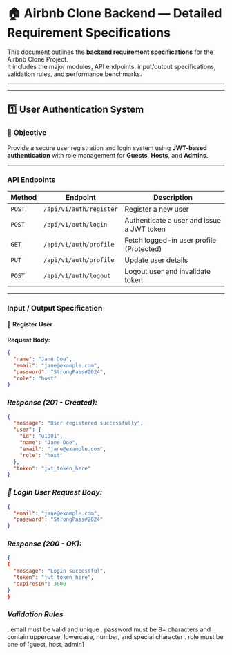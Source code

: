 
# 🏠 Airbnb Clone Backend — Detailed Requirement Specifications

This document outlines the **backend requirement specifications** for the Airbnb Clone Project.  
It includes the major modules, API endpoints, input/output specifications, validation rules, and performance benchmarks.

---



---

## 1️⃣ User Authentication System

### 🎯 **Objective**
Provide a secure user registration and login system using **JWT-based authentication** with role management for **Guests**, **Hosts**, and **Admins**.

---

### **API Endpoints**

| Method | Endpoint | Description |
|--------|-----------|-------------|
| `POST` | `/api/v1/auth/register` | Register a new user |
| `POST` | `/api/v1/auth/login` | Authenticate a user and issue a JWT token |
| `GET` | `/api/v1/auth/profile` | Fetch logged-in user profile (Protected) |
| `PUT` | `/api/v1/auth/profile` | Update user details |
| `POST` | `/api/v1/auth/logout` | Logout user and invalidate token |

---

### **Input / Output Specification**

#### 📝 **Register User**
**Request Body:**
```json
{
  "name": "Jane Doe",
  "email": "jane@example.com",
  "password": "StrongPass#2024",
  "role": "host"
}
`````
### *Response (201 - Created):*

```json
{
  "message": "User registered successfully",
  "user": {
    "id": "u1001",
    "name": "Jane Doe",
    "email": "jane@example.com",
    "role": "host"
  },
  "token": "jwt_token_here"
}
`````
### *🔐 Login User Request Body:*
```json
{
  "email": "jane@example.com",
  "password": "StrongPass#2024"
}
`````
### *Response (200 - OK):*
```json
{
{
  "message": "Login successful",
  "token": "jwt_token_here",
  "expiresIn": 3600
}
}
`````
### *Validation Rules*
. email must be valid and unique
. password must be 8+ characters and contain uppercase, lowercase, number, and special character
. role must be one of [guest, host, admin]

